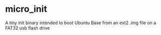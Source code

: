 # micro_init
A tiny init binary intended to boot Ubuntu Base from an ext2 .img file on a FAT32 usb flash drive
